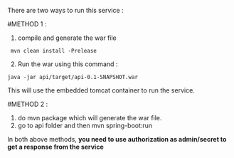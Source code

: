There are two ways to run this service :

#METHOD 1 :

1. compile and generate the war file

``` mvn clean install -Prelease```

2. Run the war using this command :

``` java -jar api/target/api-0.1-SNAPSHOT.war ```

This will use the embedded tomcat container to run the service.

#METHOD 2 :

1. do mvn package which will generate the war file.
2. go to api folder and then mvn spring-boot:run

In both above methods, **you need to use authorization as admin/secret to get a response from the service**

